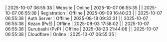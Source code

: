 | 2025-10-07 06:55:38 | Website | Online | 2025-10-07 06:55:35 |
| 2025-10-07 06:55:38 | Registration | Offline | 2025-09-09 16:40:23 |
| 2025-10-07 06:55:38 | Auth Server | Offline | 2025-08-18 09:33:31 |
| 2025-10-07 06:55:38 | Kezan (PvE) | Offline | 2025-08-03 17:58:02 |
| 2025-10-07 06:55:38 | Gurubashi (PvP) | Offline | 2025-08-23 21:44:06 |
| 2025-10-07 06:55:38 | Cloudflare | Online | 2025-10-07 06:55:35 |
